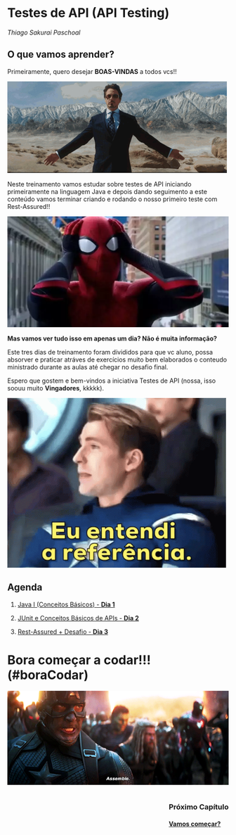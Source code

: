 # **Testes de API (API Testing)**

*Thiago Sakurai Paschoal*

## **O que vamos aprender?**

Primeiramente, quero desejar **BOAS-VINDAS** a todos vcs!! 

![gif](gifs/stark.gif)

Neste treinamento vamos estudar sobre testes de API iniciando primeiramente na linguagem Java e depois dando seguimento a este conteúdo vamos terminar criando e rodando o nosso primeiro teste com Rest-Assured!!

![gif](images/spider-man-espanto.webp)

**Mas vamos ver tudo isso em apenas um dia? Não é muita informação?**

Este tres dias de treinamento foram divididos para que vc aluno, possa absorver e praticar atráves de exercícios muito bem elaborados o conteudo ministrado durante as aulas até chegar no desafio final.

Espero que gostem e bem-vindos a iniciativa Testes de API (nossa, isso soouu muito **Vingadores**, kkkkk).

![gif](gifs/captain-america.gif)
## **Agenda**

1. [Java I (Conceitos Básicos) - **Dia 1**](dia1/README.md)

2. [JUnit e Conceitos Básicos de APIs - **Dia 2**](dia2/README.md)

3. [Rest-Assured + Desafio - **Dia 3**](dia3/README.md)

# **Bora começar a codar!!!** (#boraCodar)

![gif](gifs/assemble.gif)

<div style="display: flex; justify-content: flex-end;">
    <div>
      <h3><strong>Próximo Capítulo</strong></h3>
      <h4><a href="./dia1/README.md" target="_blank">Vamos começar?</h4>
    </div>
</div>